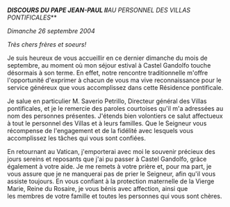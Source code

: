 ***DISCOURS DU PAPE JEAN-PAUL II**AU PERSONNEL DES VILLAS PONTIFICALES***

*Dimanche 26 septembre 2004*

*Très chers frères et soeurs!*

Je suis heureux de vous accueillir en ce dernier dimanche du mois de septembre, au moment où mon séjour estival à Castel Gandolfo touche désormais à son terme. En effet, notre rencontre traditionnelle m'offre l'opportunité d'exprimer à chacun de vous ma vive reconnaissance pour le service généreux que vous accomplissez dans cette Résidence pontificale.

Je salue en particulier M. Saverio Petrillo, Directeur général des Villas pontificales, et je le remercie des paroles courtoises qu'il m'a adressées au nom des personnes présentes. J'étends bien volontiers ce salut affectueux à tout le personnel des Villas et à leurs familles. Que le Seigneur vous récompense de l'engagement et de la fidélité avec lesquels vous accomplissez les tâches qui vous sont confiées.

En retournant au Vatican, j'emporterai avec moi le souvenir précieux des jours sereins et reposants que j'ai pu passer à Castel Gandolfo, grâce également à votre aide. Je me remets à votre prière et, pour ma part, je vous assure que je ne manquerai pas de prier le Seigneur, afin qu'il vous assiste toujours. En vous confiant à la protection maternelle de la Vierge Marie, Reine du Rosaire, je vous bénis avec affection, ainsi que les membres de votre famille et toutes les personnes qui vous sont chères.